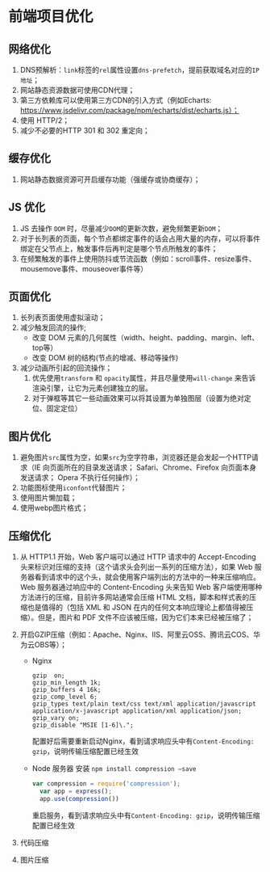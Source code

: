 
# 前端项目优化

## 网络优化
1. DNS预解析：`link`标签的`rel`属性设置`dns-prefetch`，提前获取域名对应的`IP地址`；
2. 网站静态资源数据可使用CDN代理；
3. 第三方依赖库可以使用第三方CDN的引入方式（例如Echarts: https://www.jsdelivr.com/package/npm/echarts/dist/echarts.js）；
4. 使用 HTTP/2；
5. 减少不必要的HTTP 301 和 302 重定向；



## 缓存优化
1. 网站静态数据资源可开启缓存功能（强缓存或协商缓存）；



## JS 优化

1. JS 去操作 `DOM` 时，尽量减少`DOM`的更新次数，避免频繁更新`DOM`；
2. 对于长列表的页面，每个节点都绑定事件的话会占用大量的内存，可以将事件绑定在父节点上，触发事件后再判定是哪个节点所触发的事件；
3. 在频繁触发的事件上使用防抖或节流函数（例如：scroll事件、resize事件、mousemove事件、mouseover事件等）






## 页面优化

1. 长列表页面使用虚拟滚动；
2. 减少触发回流的操作;
   - 改变 DOM 元素的几何属性（width、height、padding、margin、left、top等）
   - 改变 DOM 树的结构(节点的增减、移动等操作)
3. 减少动画所引起的回流操作；
   1. 优先使用`transform` 和 `opacity`属性，并且尽量使用`will-change` 来告诉渲染引擎，让它为元素创建独立的层。
   2. 对于弹框等其它一些动画效果可以将其设置为单独图层（设置为绝对定位、固定定位）




## 图片优化
1. 避免图片`src`属性为空，如果`src`为空字符串，浏览器还是会发起一个HTTP请求（IE 向页面所在的目录发送请求； Safari、Chrome、Firefox 向页面本身发送请求； Opera 不执行任何操作）；
2. 功能图标使用`iconfont`代替图片；
3. 使用图片懒加载；
4. 使用webp图片格式；



## 压缩优化
1. 从 HTTP1.1 开始，Web 客户端可以通过 HTTP 请求中的 Accept-Encoding 头来标识对压缩的支持（这个请求头会列出一系列的压缩方法），如果 Web 服务器看到请求中的这个头，就会使用客户端列出的方法中的一种来压缩响应。Web 服务器通过响应中的 Content-Encoding 头来告知 Web 客户端使用哪种方法进行的压缩，目前许多网站通常会压缩 HTML 文档，脚本和样式表的压缩也是值得的（包括 XML 和 JSON 在内的任何文本响应理论上都值得被压缩）。但是，图片和 PDF 文件不应该被压缩，因为它们本来已经被压缩了；

2. 开启GZIP压缩（例如：Apache、Nginx、IIS、阿里云OSS、腾讯云COS、华为云OBS等）；
	* Nginx
        ```Nginx
        gzip  on;
        gzip_min_length 1k;
        gzip_buffers 4 16k;
        gzip_comp_level 6;
        gzip_types text/plain text/css text/xml application/javascript application/x-javascript application/xml application/json;
        gzip_vary on;
        gzip_disable "MSIE [1-6]\.";
        ```
        配置好后需要重新启动Nginx，看到请求响应头中有`Content-Encoding: gzip`，说明传输压缩配置已经生效

	     
	     
	* Node 服务器
   	安装 `npm install compression —save`
   	
	  ```javascript
	  var compression = require('compression');
		var app = express();
		app.use(compression())
		```
		重启服务，看到请求响应头中有`Content-Encoding: gzip`，说明传输压缩配置已经生效
	
3. 代码压缩

4. 图片压缩

